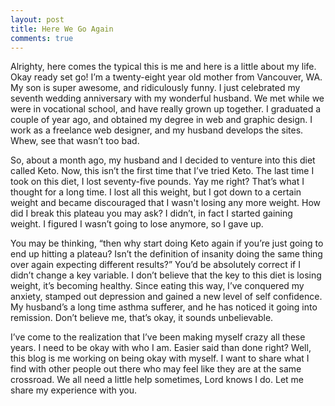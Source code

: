 ```yaml
---
layout: post
title: Here We Go Again
comments: true
---
```

Alrighty, here comes the typical this is me and here is a little about my life. Okay ready set go! I’m a twenty-eight year old mother from Vancouver, WA. My son is super awesome, and ridiculously funny. I just celebrated my seventh wedding anniversary with my wonderful husband. We met while we were in vocational school, and have really grown up together. I  graduated a couple of year ago, and obtained my degree in web and graphic design. I work as a freelance web designer, and my husband develops the sites. Whew, see that wasn’t too bad. 

So, about a month ago, my husband and I decided to venture into this diet called Keto. Now, this isn’t the first time that I’ve tried Keto. The last time I took on this diet, I lost seventy-five pounds. Yay me right? That’s what I thought for a long time. I lost all this weight, but I got down to a certain weight and became discouraged that I wasn't losing any more weight. How did I break this plateau you may ask? I didn’t, in fact I started gaining weight. I figured I wasn’t going to lose anymore, so I gave up.<!--more-->

You may be thinking, “then why start doing Keto again if you’re just going to end up hitting a plateau? Isn’t the definition of insanity doing the same thing over again expecting different results?” You’d be absolutely correct if I didn’t change a key variable. I don’t believe that the key to this diet is losing weight, it’s becoming healthy. Since eating this way, I’ve conquered my anxiety, stamped out depression and gained a new level of self confidence. My husband’s a long time asthma sufferer, and he has noticed it going into remission. Don’t believe me, that’s okay, it sounds unbelievable.

I’ve come to the realization that I’ve been making myself crazy all these years. I need to be okay with who I am. Easier said than done right? Well, this blog is me working on being okay with myself. I want to share what I find with other people out there who may feel like they are at the same crossroad. We all need a little help sometimes, Lord knows I do. Let me share my experience with you.

